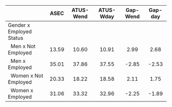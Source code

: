 
|                      |         ASEC |    ATUS-Wend |    ATUS-Wday |     Gap-Wend |      Gap-day |
| -------------------- | :----------: | :----------: | :----------: | :----------: | :----------: |
| Gender x Employed Status |              |              |              |              |              |
| &nbsp;&nbsp;Men x Not Employed |        13.59 |        10.60 |        10.91 |         2.99 |         2.68 |
| &nbsp;&nbsp;Men x Employed |        35.01 |        37.86 |        37.55 |        -2.85 |        -2.53 |
| &nbsp;&nbsp;Women x Not Employed |        20.33 |        18.22 |        18.58 |         2.11 |         1.75 |
| &nbsp;&nbsp;Women x Employed |        31.06 |        33.32 |        32.96 |        -2.25 |        -1.89 |


